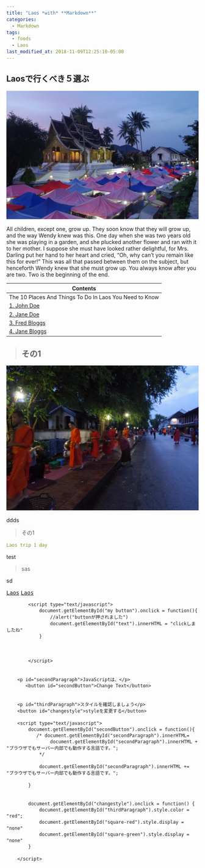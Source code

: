 ```yaml
---
title: "Laos *with* **Markdown**"
categories:
  - Markdown
tags:
  - foods
  - Laos
last_modified_at: 2018-11-09T12:25:10-05:00
---
```

## Laosで行くべき５選ぶ
<img src="/assets/images/Laostop.jpg" class="align-center" alt="" width="700">

All children, except one, grow up. They soon know that they will grow up, and the way Wendy knew was this. One day when she was two years old she was playing in a garden, and she plucked another flower and ran with it to her mother. I suppose she must have looked rather delightful, for Mrs. Darling put her hand to her heart and cried, “Oh, why can’t you remain like this for ever!” This was all that passed between them on the subject, but henceforth Wendy knew that she must grow up. You always know after you are two. Two is the beginning of the end.


| Contents        |
| --------         |
| The 10 Places And Things To Do In Laos You Need to Know |
|  [1. John Doe](#)    |         
|   [2. Jane Doe](#)    |         
|  [3. Fred Bloggs](#) |         
|  [4. Jane Bloggs](#) |


> ## その1

<img src="/assets/images/IMGP1950.JPG" class="align-center" alt="" width="700">

ddds
> その1

```yaml
Laos trip 1 day
```


test

>sas

sd
 
[<kbd>Laos</kbd>](#) [<kbd>Laos</kbd>](#)


<html>
<body>
 
            <script type="text/javascript">
                document.getElementById("my button").onclick = function(){
                    //alert("buttonが押されました")
                    document.getElementById("text").innerHTML = "clickしましたね"
                }
                
                
                
            </script>
        
        
        <p id="secondParagraph">JavaScriptは、</p>
           <button id="secondButton">Change Text</button>
        
        
        <p id="thirdParagraph">スタイルを確認しましょう</p>
        <button id="changestyle">styleを変更する</button>
        
        <script type="text/javascript">
            document.getElementById("secondButton").onclick = function(){
               /* document.getElementById("secondParagraph").innerHTML=
                    document.getElementById("secondParagraph").innerHTML + "ブラウザでもサーバー内部でも動作する言語です。";
                */
                
                document.getElementById("secondParagraph").innerHTML += "ブラウザでもサーバー内部でも動作する言語です。";
                
            }
            
            
            document.getElementById("changestyle").onclick = function() {
                document.getElementById("thirdParagraph").style.color = "red";
                document.getElementById("square-red").style.display = "none"
                document.getElementById("square-green").style.display = "none"
            }
            
        </script>
</body></html>
